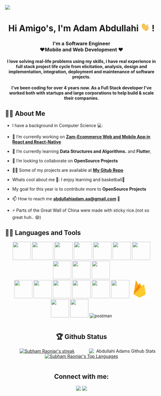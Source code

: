 ![](https://raw.githubusercontent.com/halfrost/halfrost/master/icons/header_.png)

<h1 align="center"> Hi Amigo's,  I'm Adam Abdullahi <img src="https://raw.githubusercontent.com/ABSphreak/ABSphreak/master/gifs/Hi.gif" width="30px"> ! </h1>

<h3 align="center">I'm a Software Engineer<br> ❤Mobile and Web Development ❤</h3>

<h4 align="center">I love solving real-life problems using my skills, i have real experience in full stack project life cycle from elicitation, analysis, design and implementation, integration, deployment and maintenance of software projects.</h4>
<h4 align="center">I've been coding for over 4 years now. As a Full Stack developer I've worked both with startups and large corporations to help build & scale their companies.</h4>

## 🙋‍♂️ About Me

- I have a background in Computer Science 💻:

- 🔭 I’m currently working on **[Zam-Ecommerce Web and Mobile App in React and React-Native](git@github.com:ItztrippleA/Zam-Ecormerce-App.git)**

- 🌱 I’m currently learning **Data Structures and Algorithms.** and **Flutter**,

- 👯 I’m looking to collaborate on **OpenSource Projects**

- 👨‍💻 Some of my projects are available at **[My Gitub Repo](https://github.com/ItztrippleA?tab=repositories)**

- Whats cool about me 🤔: I enjoy learning and basketball🤗

- My goal for this year is to contribute more to **OpenSource Projects**

- 📫 How to reach me **abdullahiadam.aa@gmail.com 📨**

- ⚡ Parts of the Great Wall of China were made with sticky rice.(not so great huh.. 😄)

## 👨‍💻 Languages and Tools

<div align="center">

<img src="https://github.com/Subhampreet/Subhampreet/blob/master/logos/JS.png?raw=true" height="60" width="60"/>
<img src="https://github.com/Subhampreet/Subhampreet/blob/master/logos/react.png?raw=true" height="60" width="70"/>
<img src="https://img.icons8.com/color/48/000000/redux.png" height="60" width="60"/>
<img src="https://img.icons8.com/color/48/000000/nodejs.png" height="60" width="60"/>

<img src="https://img.icons8.com/color/48/000000/typescript.png" height="60" width="60"/>
<img src="https://github.com/Subhampreet/Subhampreet/blob/master/logos/next.png?raw=true" height="60" width="60"/>
<img src="https://img.icons8.com/color/48/000000/gatsbyjs.png" height="60" width="60"/>
<img src="https://img.icons8.com/color/48/000000/flutter.png" height="60" width="60"/>
<img src="https://github.com/Subhampreet/Subhampreet/blob/master/logos/css.png?raw=true" height="60" width="60">
<img src="https://github.com/Subhampreet/Subhampreet/blob/master/logos/html.png?raw=true" height="60" width="60">

<br>

<img src="https://github.com/Subhampreet/Subhampreet/blob/master/logos/vs.png?raw=true" height="60" width="60">
<img src="https://img.icons8.com/color/452/mongodb.png" height="60" width="60">
<img src="https://img.icons8.com/color/48/000000/graphql.png"height="60" width="60"/>
<img src="https://github.com/Subhampreet/Subhampreet/blob/master/logos/postgres.png?raw=true" height="60" width="60">
<img src="https://img.icons8.com/fluency/48/000000/docker.png" height="60" width="60"/>
<img src="https://github.com/Subhampreet/Subhampreet/blob/master/logos/git.png?raw=true" height="60" width="60">
<img height="60" src="https://raw.githubusercontent.com/github/explore/80688e429a7d4ef2fca1e82350fe8e3517d3494d/topics/firebase/firebase.png">
<img src="https://github.com/Subhampreet/Subhampreet/blob/master/logos/bootstrap.png?raw=true" height="60" width="60">
<img src="https://github.com/Subhampreet/Subhampreet/blob/master/logos/php.png?raw=true" height="60" width="60">
<img src="https://www.vectorlogo.zone/logos/getpostman/getpostman-icon.svg" alt="postman" width="60" height="60"/>

<br >
<br>

## 🏆 Github Status

<a href="https://github.com/ItztrippleA?tab=repositories">
<img alt="Abdullahi Adams Github Stats" src="https://github-readme-stats.vercel.app/api?username=itztrippleA&show_icons=true&count_private=true&theme=react&hide_border=true&bg_color=0D1117" width="45%" align="right"/>
</a>

<a href="https://github.com/ItztrippleA?tab=repositories">
 <img title="🔥 Get streak stats for your profile at git.io/streak-stats" alt="Subham Raoniar's streak" src="https://github-readme-streak-stats.herokuapp.com/?user=itztrippleA&theme=black-ice&hide_border=true&stroke=0000&background=060A0CD0" width="45%" /></a>

<a href="https://github.com/ItztrippleA?tab=repositories">
<img alt="Subham Raoniar's Top Languages" src="https://github-readme-stats.vercel.app/api/top-langs/?username=itztrippleA&langs_count=8&count_private=true&layout=compact&theme=react&hide_border=true&bg_color=0D1117" width="45%"/></a>

<br>
<br>

## Connect with me:

<p align="left">

<a href = "https://www.linkedin.com/in/abdullahi-adam/"><img src="https://img.icons8.com/fluent/48/000000/linkedin.png"/></a>
<a href = "https://www.instagram.com/itztripple_a/"><img src="https://img.icons8.com/fluent/48/000000/instagram-new.png"/></a>

</p>
